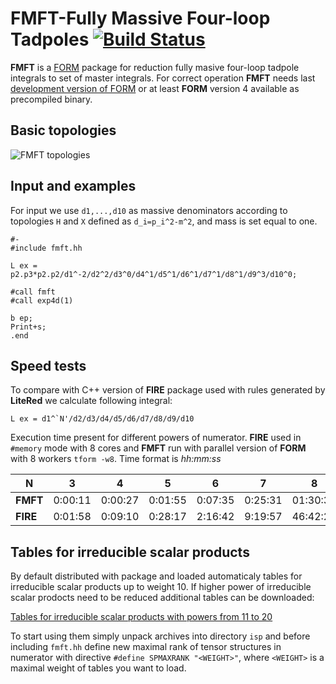 # FMFT-Fully Massive Four-loop Tadpoles [![Build Status](https://travis-ci.org/apik/fmft.svg?branch=develop)](https://travis-ci.org/apik/fmft)

**FMFT** is a [FORM](https://github.com/vermaseren/form) package for
reduction fully masive four-loop tadpole integrals to set of master
integrals. For correct operation **FMFT** needs last [development
version of FORM](https://github.com/vermaseren/form) or at least
**FORM** version 4 available as precompiled binary.


## Basic topologies

![FMFT topologies](https://raw.githubusercontent.com/wiki/apik/fmft/topo.png)

## Input and examples

For input we use `d1,...,d10` as massive denominators according to
topologies `H` and `X` defined as `d_i=p_i^2-m^2`, and mass is set
equal to one.



```
#-
#include fmft.hh

L ex = p2.p3*p2.p2/d1^-2/d2^2/d3^0/d4^1/d5^1/d6^1/d7^1/d8^1/d9^3/d10^0;

#call fmft
#call exp4d(1)

b ep;
Print+s;
.end
```

## Speed tests

To compare with C++ version of **FIRE** package used with rules
generated by **LiteRed** we calculate following integral:

```
L ex = d1^`N'/d2/d3/d4/d5/d6/d7/d8/d9/d10
```

Execution time present for different powers of numerator. **FIRE**
used in `#memory` mode with 8 cores and **FMFT** run with parallel
version of **FORM** with 8 workers `tform -w8`. Time format is
*hh:mm:ss*


 N       | 3       |4        |5        |6        |7        |8
---------|---------|---------|---------|---------|---------|---------
**FMFT** | 0:00:11 | 0:00:27 | 0:01:55 | 0:07:35 | 0:25:31 | 01:30:31
**FIRE** | 0:01:58 | 0:09:10 | 0:28:17 | 2:16:42 | 9:19:57 | 46:42:29


## Tables for irreducible scalar products

By default distributed with package and loaded automaticaly tables for
irreducible scalar products up to weight 10. If higher power of
irreducible scalar prodocts need to be reduced additional tables can
be downloaded:


[Tables for irreducible scalar products with powers from 11 to 20](https://dl.bintray.com/apik/FMFT/)

To start using them simply unpack archives into directory `isp` and
before including `fmft.hh` define new maximal rank of tensor
structures in numerator with directive `#define SPMAXRANK "<WEIGHT>"`,
where `<WEIGHT>` is a maximal weight of tables you want to load.


